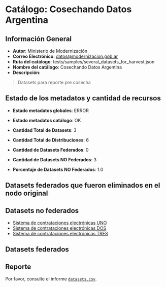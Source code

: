 
# Catálogo: Cosechando Datos Argentina

## Información General

- **Autor**: Ministerio de Modernización
- **Correo Electrónico**: datos@modernizacion.gob.ar
- **Ruta del catálogo**: tests/samples/several_datasets_for_harvest.json
- **Nombre del catálogo**: Cosechando Datos Argentina
- **Descripción**:

> Datasets para reporte pre cosecha

## Estado de los metadatos y cantidad de recursos

- **Estado metadatos globales**: ERROR
- **Estado metadatos catálogo**: OK
- **Cantidad Total de Datasets**: 3
- **Cantidad Total de Distribuciones**: 6

- **Cantidad de Datasets Federados**: 0
- **Cantidad de Datasets NO Federados**: 3
- **Porcentaje de Datasets NO Federados**: 1.0

## Datasets federados que fueron eliminados en el nodo original



## Datasets no federados

- [Sistema de contrataciones electrónicas UNO](None)
- [Sistema de contrataciones electrónicas DOS](None)
- [Sistema de contrataciones electrónicas TRES](None)

## Datasets federados



## Reporte

Por favor, consulte el informe [`datasets.csv`](datasets.csv).
